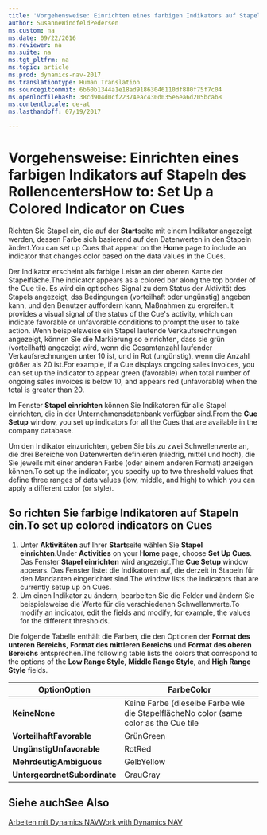 ```yaml
---
title: 'Vorgehensweise: Einrichten eines farbigen Indikators auf Stapeln des Rollencenters'
author: SusanneWindfeldPedersen
ms.custom: na
ms.date: 09/22/2016
ms.reviewer: na
ms.suite: na
ms.tgt_pltfrm: na
ms.topic: article
ms.prod: dynamics-nav-2017
ms.translationtype: Human Translation
ms.sourcegitcommit: 6b60b1344a1e18ad91863046110df880f75f7c04
ms.openlocfilehash: 38cd904d0cf22374eac430d035e6ea6d205bcab8
ms.contentlocale: de-at
ms.lasthandoff: 07/19/2017

---
```

    
# <a name="how-to-set-up-a-colored-indicator-on-cues"></a><span data-ttu-id="f2504-102">Vorgehensweise: Einrichten eines farbigen Indikators auf Stapeln des Rollencenters</span><span class="sxs-lookup"><span data-stu-id="f2504-102">How to: Set Up a Colored Indicator on Cues</span></span>
<span data-ttu-id="f2504-103">Richten Sie Stapel ein, die auf der **Start**seite mit einem Indikator angezeigt werden, dessen Farbe sich basierend auf den Datenwerten in den Stapeln ändert.</span><span class="sxs-lookup"><span data-stu-id="f2504-103">You can set up Cues that appear on the **Home** page to include an indicator that changes color based on the data values in the Cues.</span></span> 

<span data-ttu-id="f2504-104">Der Indikator erscheint als farbige Leiste an der oberen Kante der Stapelfläche.</span><span class="sxs-lookup"><span data-stu-id="f2504-104">The indicator appears as a colored bar along the top border of the Cue tile.</span></span> <span data-ttu-id="f2504-105">Es wird ein optisches Signal zu dem Status der Aktivität des Stapels angezeigt, dss Bedingungen (vorteilhaft oder ungünstig) angeben kann, und den Benutzer auffordern kann, Maßnahmen zu ergreifen.</span><span class="sxs-lookup"><span data-stu-id="f2504-105">It provides a visual signal of the status of the Cue's activity, which can indicate favorable or unfavorable conditions to prompt the user to take action.</span></span> <span data-ttu-id="f2504-106">Wenn beispielsweise ein Stapel laufende Verkaufsrechnungen angezeigt, können Sie die Markierung so einrichten, dass sie grün (vorteilhaft) angezeigt wird, wenn die Gesamtanzahl laufender Verkaufsrechnungen unter 10 ist, und in Rot (ungünstig), wenn die Anzahl größer als 20 ist.</span><span class="sxs-lookup"><span data-stu-id="f2504-106">For example, if a Cue displays ongoing sales invoices, you can set up the indicator to appear green (favorable) when total number of ongoing sales invoices is below 10, and appears red (unfavorable) when the total is greater than 20.</span></span>

<span data-ttu-id="f2504-107">Im Fenster **Stapel einrichten** können Sie Indikatoren für alle Stapel einrichten, die in der Unternehmensdatenbank verfügbar sind.</span><span class="sxs-lookup"><span data-stu-id="f2504-107">From the **Cue Setup** window, you set up indicators for all the Cues that are available in the company database.</span></span>

<span data-ttu-id="f2504-108">Um den Indikator einzurichten, geben Sie bis zu zwei Schwellenwerte an, die drei Bereiche von Datenwerten definieren (niedrig, mittel und hoch), die Sie jeweils mit einer anderen Farbe (oder einem anderen Format) anzeigen können.</span><span class="sxs-lookup"><span data-stu-id="f2504-108">To set up the indicator, you specify up to two threshold values that define three ranges of data values (low, middle, and high) to which you can apply a different color (or style).</span></span>

## <a name="to-set-up-colored-indicators-on-cues"></a><span data-ttu-id="f2504-109">So richten Sie farbige Indikatoren auf Stapeln ein.</span><span class="sxs-lookup"><span data-stu-id="f2504-109">To set up colored indicators on Cues</span></span>
1. <span data-ttu-id="f2504-110">Unter **Aktivitäten** auf Ihrer **Start**seite wählen Sie **Stapel einrichten**.</span><span class="sxs-lookup"><span data-stu-id="f2504-110">Under **Activities** on your **Home** page, choose **Set Up Cues**.</span></span>  
<span data-ttu-id="f2504-111">Das Fenster **Stapel einrichten** wird angezeigt.</span><span class="sxs-lookup"><span data-stu-id="f2504-111">The **Cue Setup** window appears.</span></span> <span data-ttu-id="f2504-112">Das Fenster listet die Indikatoren auf, die derzeit in Stapeln für den Mandanten eingerichtet sind.</span><span class="sxs-lookup"><span data-stu-id="f2504-112">The window lists the indicators that are currently setup up on Cues.</span></span>
2. <span data-ttu-id="f2504-113">Um einen Indikator zu ändern, bearbeiten Sie die Felder und ändern Sie beispielsweise die Werte für die verschiedenen Schwellenwerte.</span><span class="sxs-lookup"><span data-stu-id="f2504-113">To modify an indicator, edit the fields and modify, for example, the values for the different thresholds.</span></span>  

<span data-ttu-id="f2504-114">Die folgende Tabelle enthält die Farben, die den Optionen der **Format des unteren Bereichs**, **Format des mittleren Bereichs** und **Format des oberen Bereichs** entsprechen.</span><span class="sxs-lookup"><span data-stu-id="f2504-114">The following table lists the colors that correspond to the options of the **Low Range Style**, **Middle Range Style**, and **High Range Style** fields.</span></span>

|<span data-ttu-id="f2504-115">Option</span><span class="sxs-lookup"><span data-stu-id="f2504-115">Option</span></span>|<span data-ttu-id="f2504-116">Farbe</span><span class="sxs-lookup"><span data-stu-id="f2504-116">Color</span></span>|
|------|-----|
|<span data-ttu-id="f2504-117">**Keine**</span><span class="sxs-lookup"><span data-stu-id="f2504-117">**None**</span></span>|<span data-ttu-id="f2504-118">Keine Farbe (dieselbe Farbe wie die Stapelfläche</span><span class="sxs-lookup"><span data-stu-id="f2504-118">No color (same color as the Cue tile</span></span>|
|<span data-ttu-id="f2504-119">**Vorteilhaft**</span><span class="sxs-lookup"><span data-stu-id="f2504-119">**Favorable**</span></span>|<span data-ttu-id="f2504-120">Grün</span><span class="sxs-lookup"><span data-stu-id="f2504-120">Green</span></span>|
|<span data-ttu-id="f2504-121">**Ungünstig**</span><span class="sxs-lookup"><span data-stu-id="f2504-121">**Unfavorable**</span></span>|<span data-ttu-id="f2504-122">Rot</span><span class="sxs-lookup"><span data-stu-id="f2504-122">Red</span></span>|
|<span data-ttu-id="f2504-123">**Mehrdeutig**</span><span class="sxs-lookup"><span data-stu-id="f2504-123">**Ambiguous**</span></span>|<span data-ttu-id="f2504-124">Gelb</span><span class="sxs-lookup"><span data-stu-id="f2504-124">Yellow</span></span>|
|<span data-ttu-id="f2504-125">**Untergeordnet**</span><span class="sxs-lookup"><span data-stu-id="f2504-125">**Subordinate**</span></span>|<span data-ttu-id="f2504-126">Grau</span><span class="sxs-lookup"><span data-stu-id="f2504-126">Gray</span></span>|

## <a name="see-also"></a><span data-ttu-id="f2504-127">Siehe auch</span><span class="sxs-lookup"><span data-stu-id="f2504-127">See Also</span></span>
[<span data-ttu-id="f2504-128">Arbeiten mit Dynamics NAV</span><span class="sxs-lookup"><span data-stu-id="f2504-128">Work with Dynamics NAV</span></span>](ui-work-product.md)


